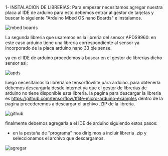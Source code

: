 1- INSTALACION DE LIBRERIAS:
Para empezar necesitamos agregar nuestra placa al IDE de arduino 
para esto debemos entrar al gestor de tarjetas y buscar lo siguiente "Arduino Mbed OS nano Boards" e instalamos.

![mbed boards](https://github.com/antuki29/Tutorial_tinyML_Udenar/assets/84738230/39af93ca-2595-4340-a88a-f2c79feca8a3)



La segunda libreria que usaremos es la libreria del sensor APDS9960.
en este caso arduino tiene una libreria correspondiente al sensor ya incorporado de la placa arduino nano 33 ble sense.

ya en el IDE de arduino procedemos a buscar  en el gestor de librerias dicho sensor asi:

![apds](https://github.com/antuki29/Tutorial_tinyML_Udenar/assets/84738230/bdf174d4-73e4-42af-b42c-e22ce3874424)

luego necesitamos la libreria de tensorflowlite para arduino.
para obtenerla debemos descargarla desde internet ya que el gestor de librerias de arduino no tiene disponible esta libreria.
la pagina para descargar la libreria es https://github.com/tensorflow/tflite-micro-arduino-examples
dentro de la pagina procederemos a descargar el archivo .ZIP de la libreria.

![github](https://github.com/antuki29/Tutorial_tinyML_Udenar/assets/84738230/a5f24dba-4db9-49e3-ae7c-1396705c0fed)

finalmente debemos agregarla a el IDE de arduino siguiendo estos pasos:
  - en la pestaña de "programa" nos dirigimos a incluir libreria .zip y seleccionamos el archivo que descargamos.

![agregar](https://github.com/antuki29/Tutorial_tinyML_Udenar/assets/84738230/9c2a1924-da81-4d92-8ff4-9118eac5fd64)

